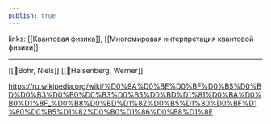 ```yaml
---
publish: true
---
```

links: [[Квантовая физика]], [[Многомировая интерпретация квантовой физики]]

---

[[👤Bohr, Niels]]
[[👤Heisenberg, Werner]]

https://ru.wikipedia.org/wiki/%D0%9A%D0%BE%D0%BF%D0%B5%D0%BD%D0%B3%D0%B0%D0%B3%D0%B5%D0%BD%D1%81%D0%BA%D0%B0%D1%8F_%D0%B8%D0%BD%D1%82%D0%B5%D1%80%D0%BF%D1%80%D0%B5%D1%82%D0%B0%D1%86%D0%B8%D1%8F